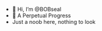 - 👋 Hi, I’m @BOBseal
- 👀 A Perpetual Progress
- Just a noob here,  nothing to look

<!---
BOBseal/BOBseal is a ✨ special ✨ repository because its `README.md` (this file) appears on your GitHub profile.
You can click the Preview link to take a look at your changes.
--->
